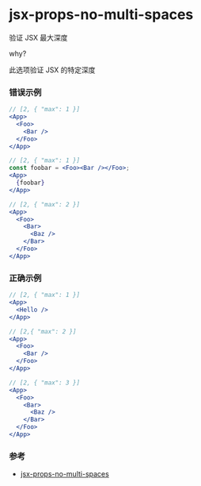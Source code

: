 # jsx-props-no-multi-spaces

验证 JSX 最大深度

why?

此选项验证 JSX 的特定深度

### 错误示例

```jsx
// [2, { "max": 1 }]
<App>
  <Foo>
    <Bar />
  </Foo>
</App>

// [2, { "max": 1 }]
const foobar = <Foo><Bar /></Foo>;
<App>
  {foobar}
</App>

// [2, { "max": 2 }]
<App>
  <Foo>
    <Bar>
      <Baz />
    </Bar>
  </Foo>
</App>
```

### 正确示例

```jsx
// [2, { "max": 1 }]
<App>
  <Hello />
</App>

// [2,{ "max": 2 }]
<App>
  <Foo>
    <Bar />
  </Foo>
</App>

// [2, { "max": 3 }]
<App>
  <Foo>
    <Bar>
      <Baz />
    </Bar>
  </Foo>
</App>
```

### 参考

- [jsx-props-no-multi-spaces](https://github.com/jsx-eslint/eslint-plugin-react/blob/c42b624d0fb9ad647583a775ab9751091eec066f/docs/rules/jsx-props-no-multi-spaces)
